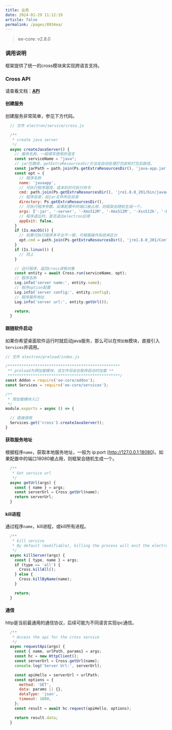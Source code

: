 ```yaml
---
title: 业务
date: 2024-01-29 11:12:19
article: false
permalink: /pages/8934ea/
---
```


> ee-core: v2.8.0

### 调用说明
框架提供了统一的cross模块来实现跨语言支持。

### Cross API
请查看文档：[**API**](/pages/74c87a/)

#### 创建服务
创建服务非常简单，参见下方代码。

```javascript
  // 文件 electron/service/cross.js

  /**
   * create java server
   */
  async createJavaServer() {
    // 服务名称，一般填写使用的语言
    const serviceName = "java";
    // jar包路径，getExtraResourcesDir方法会自动处理打包前和打包后路径。
    const jarPath = path.join(Ps.getExtraResourcesDir(), 'java-app.jar');
    const opt = {
      // 程序名称
      name: 'javaapp',
      // 可执行程序路径，或本机的可执行命令
      cmd: path.join(Ps.getExtraResourcesDir(), 'jre1.8.0_201/bin/javaw.exe'),
      // 程序目录，如jar文件所在目录
      directory: Ps.getExtraResourcesDir(),
      // 可执行程序参数，如果配置中的端口被占用，则框架会随机生成一个。
      args: ['-jar', '-server', '-Xms512M', '-Xmx512M', '-Xss512k', '-Dspring.profiles.active=prod', `-Dserver.port=18080`, `-Dlogging.file.path=${Ps.getLogDir()}`, `${jarPath}`],
      // 程序退出时，是否退出electron应用
      appExit: false,
    }
    if (Is.macOS()) {
      // 如果可执行程序多平台不一致，可根据操作系统来区分
      opt.cmd = path.join(Ps.getExtraResourcesDir(), 'jre1.8.0_201/Contents/Home/bin/java');
    }
    if (Is.linux()) {
      // 同上
    }

    // 运行程序，返回cross进程对象
    const entity = await Cross.run(serviceName, opt);
    // 程序名称
    Log.info('server name:', entity.name);
    // 程序option配置
    Log.info('server config:', entity.config);
    // 程序服务地址
    Log.info('server url:', entity.getUrl());

    return;
  }
```

#### 跟随软件启动

如果你希望桌面软件运行时就启动java服务，那么可以在`预加载`模块，直接引入`Services`并调用。

```javascript
// 文件 electron/preload/index.js

/*************************************************
 ** preload为预加载模块，该文件将会在程序启动时加载 **
 *************************************************/
const Addon = require('ee-core/addon');
const Services = require('ee-core/services');

/**
 * 预加载模块入口
 */
module.exports = async () => {

  // 直接调用
  Services.get('cross').createJavaServer();
}
```

#### 获取服务地址

根据程序`name`，获取本地服务地址，一般为 ip:port (http://127.0.0.1:18080)。如果配置中的端口18080被占用，则框架会随机生成一个。

```javascript
  /**
   * Get service url
   */  
  async getUrl(args) {
    const { name } = args;
    const serverUrl = Cross.getUrl(name);
    return serverUrl;
  }
```

#### kill进程
通过程序`name`，kill进程，或kill所有进程。
```javascript
  /**
   * kill service
   * By default (modifiable), killing the process will exit the electron application.
   */  
  async killServer(args) {
    const { type, name } = args;
    if (type == 'all') {
      Cross.killAll();
    } else {
      Cross.killByName(name);
    }

    return;
  }
```

#### 通信
http是当前最通用的通信协议，后续可能为不同语言实现ipc通信。

```javascript
  /**
   * Access the api for the cross service
   */
  async requestApi(args) {
    const { name, urlPath, params} = args;
    const hc = new HttpClient();
    const serverUrl = Cross.getUrl(name);
    console.log('Server Url:', serverUrl);

    const apiHello = serverUrl + urlPath;
    const options = {
      method: 'GET',
      data: params || {},
      dataType: 'json',
      timeout: 1000,  
    };
    const result = await hc.request(apiHello, options);

    return result.data;
  }
```



